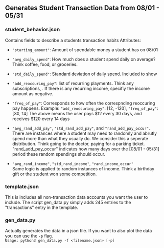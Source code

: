 ## Generates Student Transaction Data from 08/01 - 05/31

### student_behavior.json
Contains fields to describe a students transaction habits
Attributes:
- `"starting_amount"`: Amount of spendable money a student has on 08/01
- `"avg_daily_spend"`: How much does a student spend daily on average? Think coffee, food, or groceries.
- `"std_daily_spend"`: Standard deviation of daily spend. Included to show 
- `"add_reoccuring_pay"`: list of recurring playments. Think any subscriptions, . If there is any recurring income, specifiy the income amount as negative.
- `"freq_of_pay"`: Corresponds to how often the correspnding reoccuring pay happens.
Example:
`"add_reoccuring_pay"`: [12, -120],
`"freq_of_pay"`: [30, 14]
The above means the user pays $12 every 30 days, and receives $120 every 14 days

- `"avg_rand_add_pay"`, `"std_rand_add_pay"`, and `"rand_add_pay_occur"`. <br>
There are instances where a student may need to randomly and abrutly spend more than what they usually do. We consider this a seperate distribution. Think going to the doctor, paying for a parking ticket. "rand_add_pay_occur" indicates how many days over the [08/01 - 05/31] period these random spendings should occur.

- `"avg_rand_income"`, `"std_rand_income"`, `"rand_income_occur"` <br>
Same logic is applied to random instances of income. Think a birthday gift or the student won some competition.

### template.json
This is includes all non-transaction data accounts you want the user to include. The script gen_data.py simply adds 245 entries to the "transactions" entry in the template.

### gen_data.py
Actually generates the data in a json file. If you want to also plot the data you can use the `-p` flag. <br>
`Usage: python3 gen_data.py -f <filename.json> [-p]`